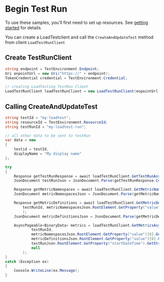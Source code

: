 # Begin Test Run

To use these samples, you'll first need to set up resources. See [getting started](https://github.com/Azure/azure-sdk-for-net/blob/main/sdk/loadtestservice/Azure.Developer.LoadTesting/README.md#getting-started) for details.

You can create a LoadTestclient and call the `CreateAndUpdateTest` method from client `LoadTestRunClient`

## Create TestRunClient
```C# Snippet:Azure_Developer_LoadTesting_CreateTestRunClient
string endpoint = TestEnvironment.Endpoint;
Uri enpointUrl = new Uri("https://" + endpoint);
TokenCredential credential = TestEnvironment.Credential;

// creating LoadTesting TestRun Client
LoadTestRunClient loadTestRunClient = new LoadTestRunClient(enpointUrl, credential);
```

## Calling CreateAndUpdateTest
```C# Snippet:Azure_Developer_LoadTesting_GetMetricsAsync
string testId = "my-loadtest";
string resourceId = TestEnvironment.ResourceId;
string testRunId = "my-loadtest-run";

// all other data to be sent to testRun
var data = new
{
    testid = testId,
    displayName = "My display name"
};

try
{
    Response getTestRunResponse = await loadTestRunClient.GetTestRunAsync(testRunId);
    JsonDocument testRunJson = JsonDocument.Parse(getTestRunResponse.Content.ToString());

    Response getMetricNamespaces = await loadTestRunClient.GetMetricNamespacesAsync(testRunId);
    JsonDocument metricNamespacesJson = JsonDocument.Parse(getMetricNamespaces.Content.ToString());

    Response getMetricDefinitions = await loadTestRunClient.GetMetricDefinitionsAsync(
        testRunId, metricNamespacesJson.RootElement.GetProperty("value")[0].GetProperty("name").ToString()
        );
    JsonDocument metricDefinitionsJson = JsonDocument.Parse(getMetricDefinitions.Content.ToString());

    AsyncPageable<BinaryData> metrics = loadTestRunClient.GetMetricsAsync(
            testRunId,
            metricNamespacesJson.RootElement.GetProperty("value")[0].GetProperty("name").GetString(),
            metricDefinitionsJson.RootElement.GetProperty("value")[0].GetProperty("name").GetString(),
            testRunJson.RootElement.GetProperty("startDateTime").GetString() + "/" + testRunJson.RootElement.GetProperty("endDateTime"),
            null
        );
}
catch (Exception ex)
{
    Console.WriteLine(ex.Message);
}
```
